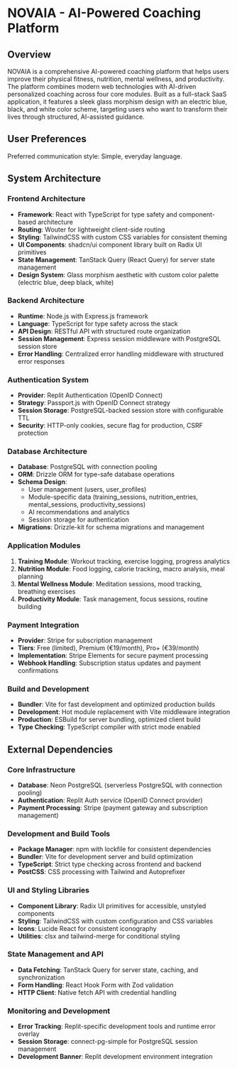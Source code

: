# NOVAIA - AI-Powered Coaching Platform

## Overview

NOVAIA is a comprehensive AI-powered coaching platform that helps users improve their physical fitness, nutrition, mental wellness, and productivity. The platform combines modern web technologies with AI-driven personalized coaching across four core modules. Built as a full-stack SaaS application, it features a sleek glass morphism design with an electric blue, black, and white color scheme, targeting users who want to transform their lives through structured, AI-assisted guidance.

## User Preferences

Preferred communication style: Simple, everyday language.

## System Architecture

### Frontend Architecture
- **Framework**: React with TypeScript for type safety and component-based architecture
- **Routing**: Wouter for lightweight client-side routing
- **Styling**: TailwindCSS with custom CSS variables for consistent theming
- **UI Components**: shadcn/ui component library built on Radix UI primitives
- **State Management**: TanStack Query (React Query) for server state management
- **Design System**: Glass morphism aesthetic with custom color palette (electric blue, deep black, white)

### Backend Architecture
- **Runtime**: Node.js with Express.js framework
- **Language**: TypeScript for type safety across the stack
- **API Design**: RESTful API with structured route organization
- **Session Management**: Express session middleware with PostgreSQL session store
- **Error Handling**: Centralized error handling middleware with structured error responses

### Authentication System
- **Provider**: Replit Authentication (OpenID Connect)
- **Strategy**: Passport.js with OpenID Connect strategy
- **Session Storage**: PostgreSQL-backed session store with configurable TTL
- **Security**: HTTP-only cookies, secure flag for production, CSRF protection

### Database Architecture
- **Database**: PostgreSQL with connection pooling
- **ORM**: Drizzle ORM for type-safe database operations
- **Schema Design**: 
  - User management (users, user_profiles)
  - Module-specific data (training_sessions, nutrition_entries, mental_sessions, productivity_sessions)
  - AI recommendations and analytics
  - Session storage for authentication
- **Migrations**: Drizzle-kit for schema migrations and management

### Application Modules
1. **Training Module**: Workout tracking, exercise logging, progress analytics
2. **Nutrition Module**: Food logging, calorie tracking, macro analysis, meal planning
3. **Mental Wellness Module**: Meditation sessions, mood tracking, breathing exercises
4. **Productivity Module**: Task management, focus sessions, routine building

### Payment Integration
- **Provider**: Stripe for subscription management
- **Tiers**: Free (limited), Premium (€19/month), Pro+ (€39/month)
- **Implementation**: Stripe Elements for secure payment processing
- **Webhook Handling**: Subscription status updates and payment confirmations

### Build and Development
- **Bundler**: Vite for fast development and optimized production builds
- **Development**: Hot module replacement with Vite middleware integration
- **Production**: ESBuild for server bundling, optimized client build
- **Type Checking**: TypeScript compiler with strict mode enabled

## External Dependencies

### Core Infrastructure
- **Database**: Neon PostgreSQL (serverless PostgreSQL with connection pooling)
- **Authentication**: Replit Auth service (OpenID Connect provider)
- **Payment Processing**: Stripe (payment gateway and subscription management)

### Development and Build Tools
- **Package Manager**: npm with lockfile for consistent dependencies
- **Bundler**: Vite for development server and build optimization
- **TypeScript**: Strict type checking across frontend and backend
- **PostCSS**: CSS processing with Tailwind and Autoprefixer

### UI and Styling Libraries
- **Component Library**: Radix UI primitives for accessible, unstyled components
- **Styling**: TailwindCSS with custom configuration and CSS variables
- **Icons**: Lucide React for consistent iconography
- **Utilities**: clsx and tailwind-merge for conditional styling

### State Management and API
- **Data Fetching**: TanStack Query for server state, caching, and synchronization
- **Form Handling**: React Hook Form with Zod validation
- **HTTP Client**: Native fetch API with credential handling

### Monitoring and Development
- **Error Tracking**: Replit-specific development tools and runtime error overlay
- **Session Storage**: connect-pg-simple for PostgreSQL session management
- **Development Banner**: Replit development environment integration